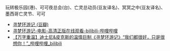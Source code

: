 玩转极乐园(港)、可可夜总会(台)、亡灵总动员(豆友译名)、冥冥之中(豆友译名)、墨西哥亡灵节、可可
- [寻梦环游记 (豆瓣)](https://movie.douban.com/subject/20495023/)
- [寻梦环游记-电影-高清正版在线观看-bilibili-哔哩哔哩](https://www.bilibili.com/bangumi/play/ss46063)
- [【万字重温】迪士尼&皮克斯的温情巨制《寻梦环游记》“我们都很好，只是很想你！”_哔哩哔哩_bilibili](https://www.bilibili.com/video/BV1njpSeRETm/)
